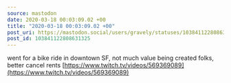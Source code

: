 ```yaml
---
source: mastodon
date: 2020-03-18 00:03:09.02 +00
title: "2020-03-18 00:03:09.02 +00"
post_uri: https://mastodon.social/users/gravely/statuses/103841122808631325
post_id: 103841122808631325
---
```

went for a bike ride in downtown SF, not much value being created folks, better cancel rents [https://www.twitch.tv/videos/569369089](https://www.twitch.tv/videos/569369089)


